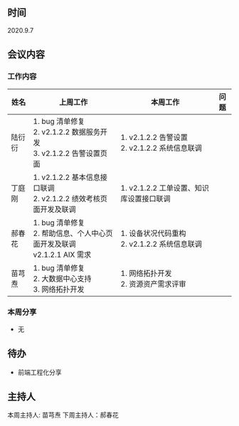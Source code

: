 ## 时间

2020.9.7

## 会议内容

### 工作内容

| 姓名   | 上周工作                                                                        | 本周工作                                           | 问题 |
| ------ | ------------------------------------------------------------------------------- | -------------------------------------------------- | ---- |
| 陆衍衍 | 1. bug 清单修复 <br> 2. v2.1.2.2 数据服务开发 <br> 3. v2.1.2.2 告警设置页面     | 1. v2.1.2.2 告警设置 <br> 2. v2.1.2.2 系统信息联调 |    |
| 丁庭刚 | 1. v2.1.2.2 基本信息接口联调 <br> 2. v2.1.2.2 绩效考核页面开发及联调            | 1. v2.1.2.2 工单设置、知识库设置接口联调 <br>      |      |
| 郝春花 | 1. bug 清单修复 <br> 2. 帮助信息、个人中心页面开发及联调 <br> v2.1.2.1 AIX 需求 | 1. 设备状况代码重构 <br> 2. v2.1.2.2 系统信息联调  |
| 苗芎焘 | 1. bug 清单修复 <br> 2. 大数据中心支持 <br> 3. 网络拓扑开发                     | 1. 网络拓扑开发 <br> 2. 资源资产需求评审           |      |

### 本周分享

- 无

## 待办

- 前端工程化分享

## 主持人

本周主持人: 苗芎焘
下周主持人：郝春花
